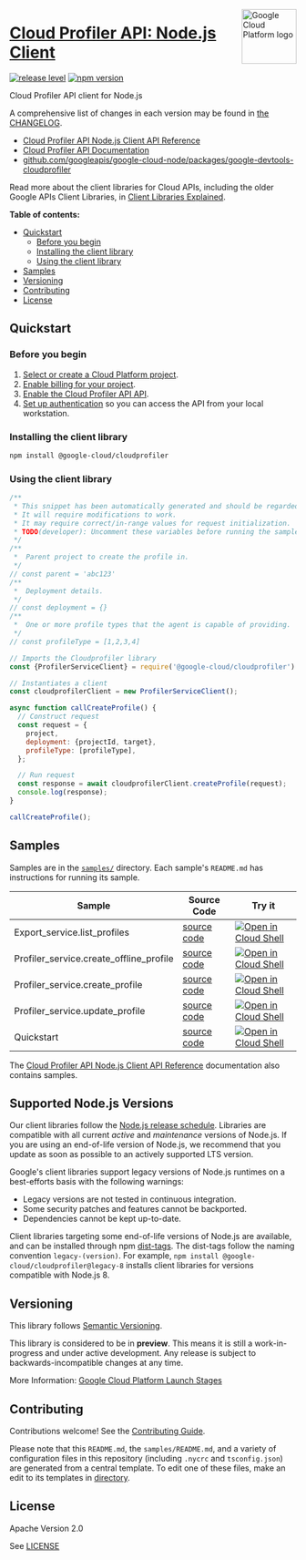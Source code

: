 [//]: # "This README.md file is auto-generated, all changes to this file will be lost."
[//]: # "To regenerate it, use `python -m synthtool`."
<img src="https://avatars2.githubusercontent.com/u/2810941?v=3&s=96" alt="Google Cloud Platform logo" title="Google Cloud Platform" align="right" height="96" width="96"/>

# [Cloud Profiler API: Node.js Client](https://github.com/googleapis/google-cloud-node/tree/main/packages/google-devtools-cloudprofiler)

[![release level](https://img.shields.io/badge/release%20level-preview-yellow.svg?style=flat)](https://cloud.google.com/terms/launch-stages)
[![npm version](https://img.shields.io/npm/v/@google-cloud/cloudprofiler.svg)](https://www.npmjs.org/package/@google-cloud/cloudprofiler)




Cloud Profiler API client for Node.js


A comprehensive list of changes in each version may be found in
[the CHANGELOG](https://github.com/googleapis/google-cloud-node/tree/main/packages/google-devtools-cloudprofiler/CHANGELOG.md).

* [Cloud Profiler API Node.js Client API Reference][client-docs]
* [Cloud Profiler API Documentation][product-docs]
* [github.com/googleapis/google-cloud-node/packages/google-devtools-cloudprofiler](https://github.com/googleapis/google-cloud-node/tree/main/packages/google-devtools-cloudprofiler)

Read more about the client libraries for Cloud APIs, including the older
Google APIs Client Libraries, in [Client Libraries Explained][explained].

[explained]: https://cloud.google.com/apis/docs/client-libraries-explained

**Table of contents:**


* [Quickstart](#quickstart)
  * [Before you begin](#before-you-begin)
  * [Installing the client library](#installing-the-client-library)
  * [Using the client library](#using-the-client-library)
* [Samples](#samples)
* [Versioning](#versioning)
* [Contributing](#contributing)
* [License](#license)

## Quickstart

### Before you begin

1.  [Select or create a Cloud Platform project][projects].
1.  [Enable billing for your project][billing].
1.  [Enable the Cloud Profiler API API][enable_api].
1.  [Set up authentication][auth] so you can access the
    API from your local workstation.

### Installing the client library

```bash
npm install @google-cloud/cloudprofiler
```


### Using the client library

```javascript
/**
 * This snippet has been automatically generated and should be regarded as a code template only.
 * It will require modifications to work.
 * It may require correct/in-range values for request initialization.
 * TODO(developer): Uncomment these variables before running the sample.
 */
/**
 *  Parent project to create the profile in.
 */
// const parent = 'abc123'
/**
 *  Deployment details.
 */
// const deployment = {}
/**
 *  One or more profile types that the agent is capable of providing.
 */
// const profileType = [1,2,3,4]

// Imports the Cloudprofiler library
const {ProfilerServiceClient} = require('@google-cloud/cloudprofiler').v2;

// Instantiates a client
const cloudprofilerClient = new ProfilerServiceClient();

async function callCreateProfile() {
  // Construct request
  const request = {
    project,
    deployment: {projectId, target},
    profileType: [profileType],
  };

  // Run request
  const response = await cloudprofilerClient.createProfile(request);
  console.log(response);
}

callCreateProfile();

```



## Samples

Samples are in the [`samples/`](https://github.com/googleapis/google-cloud-node/tree/main/packages/google-devtools-cloudprofiler/samples) directory. Each sample's `README.md` has instructions for running its sample.

| Sample                      | Source Code                       | Try it |
| --------------------------- | --------------------------------- | ------ |
| Export_service.list_profiles | [source code](https://github.com/googleapis/google-cloud-node/blob/master/packages/google-devtools-cloudprofiler/samples/generated/v2/export_service.list_profiles.js) | [![Open in Cloud Shell][shell_img]](https://console.cloud.google.com/cloudshell/open?git_repo=https://github.com/googleapis/google-cloud-node&page=editor&open_in_editor=packages/google-devtools-cloudprofiler/samples/generated/v2/export_service.list_profiles.js,packages/google-devtools-cloudprofiler/samples/README.md) |
| Profiler_service.create_offline_profile | [source code](https://github.com/googleapis/google-cloud-node/blob/master/packages/google-devtools-cloudprofiler/samples/generated/v2/profiler_service.create_offline_profile.js) | [![Open in Cloud Shell][shell_img]](https://console.cloud.google.com/cloudshell/open?git_repo=https://github.com/googleapis/google-cloud-node&page=editor&open_in_editor=packages/google-devtools-cloudprofiler/samples/generated/v2/profiler_service.create_offline_profile.js,packages/google-devtools-cloudprofiler/samples/README.md) |
| Profiler_service.create_profile | [source code](https://github.com/googleapis/google-cloud-node/blob/master/packages/google-devtools-cloudprofiler/samples/generated/v2/profiler_service.create_profile.js) | [![Open in Cloud Shell][shell_img]](https://console.cloud.google.com/cloudshell/open?git_repo=https://github.com/googleapis/google-cloud-node&page=editor&open_in_editor=packages/google-devtools-cloudprofiler/samples/generated/v2/profiler_service.create_profile.js,packages/google-devtools-cloudprofiler/samples/README.md) |
| Profiler_service.update_profile | [source code](https://github.com/googleapis/google-cloud-node/blob/master/packages/google-devtools-cloudprofiler/samples/generated/v2/profiler_service.update_profile.js) | [![Open in Cloud Shell][shell_img]](https://console.cloud.google.com/cloudshell/open?git_repo=https://github.com/googleapis/google-cloud-node&page=editor&open_in_editor=packages/google-devtools-cloudprofiler/samples/generated/v2/profiler_service.update_profile.js,packages/google-devtools-cloudprofiler/samples/README.md) |
| Quickstart | [source code](https://github.com/googleapis/google-cloud-node/blob/master/packages/google-devtools-cloudprofiler/samples/quickstart.js) | [![Open in Cloud Shell][shell_img]](https://console.cloud.google.com/cloudshell/open?git_repo=https://github.com/googleapis/google-cloud-node&page=editor&open_in_editor=packages/google-devtools-cloudprofiler/samples/quickstart.js,packages/google-devtools-cloudprofiler/samples/README.md) |



The [Cloud Profiler API Node.js Client API Reference][client-docs] documentation
also contains samples.

## Supported Node.js Versions

Our client libraries follow the [Node.js release schedule](https://github.com/nodejs/release#release-schedule).
Libraries are compatible with all current _active_ and _maintenance_ versions of
Node.js.
If you are using an end-of-life version of Node.js, we recommend that you update
as soon as possible to an actively supported LTS version.

Google's client libraries support legacy versions of Node.js runtimes on a
best-efforts basis with the following warnings:

* Legacy versions are not tested in continuous integration.
* Some security patches and features cannot be backported.
* Dependencies cannot be kept up-to-date.

Client libraries targeting some end-of-life versions of Node.js are available, and
can be installed through npm [dist-tags](https://docs.npmjs.com/cli/dist-tag).
The dist-tags follow the naming convention `legacy-(version)`.
For example, `npm install @google-cloud/cloudprofiler@legacy-8` installs client libraries
for versions compatible with Node.js 8.

## Versioning

This library follows [Semantic Versioning](http://semver.org/).







This library is considered to be in **preview**. This means it is still a
work-in-progress and under active development. Any release is subject to
backwards-incompatible changes at any time.


More Information: [Google Cloud Platform Launch Stages][launch_stages]

[launch_stages]: https://cloud.google.com/terms/launch-stages

## Contributing

Contributions welcome! See the [Contributing Guide](https://github.com/googleapis/google-cloud-node/blob/master/CONTRIBUTING.md).

Please note that this `README.md`, the `samples/README.md`,
and a variety of configuration files in this repository (including `.nycrc` and `tsconfig.json`)
are generated from a central template. To edit one of these files, make an edit
to its templates in
[directory](https://github.com/googleapis/synthtool).

## License

Apache Version 2.0

See [LICENSE](https://github.com/googleapis/google-cloud-node/blob/master/LICENSE)

[client-docs]: https://cloud.google.com/nodejs/docs/reference/cloudprofiler/latest
[product-docs]: cloud.google.com/profiler/
[shell_img]: https://gstatic.com/cloudssh/images/open-btn.png
[projects]: https://console.cloud.google.com/project
[billing]: https://support.google.com/cloud/answer/6293499#enable-billing
[enable_api]: https://console.cloud.google.com/flows/enableapi?apiid=cloudprofiler.googleapis.com
[auth]: https://cloud.google.com/docs/authentication/external/set-up-adc-local
